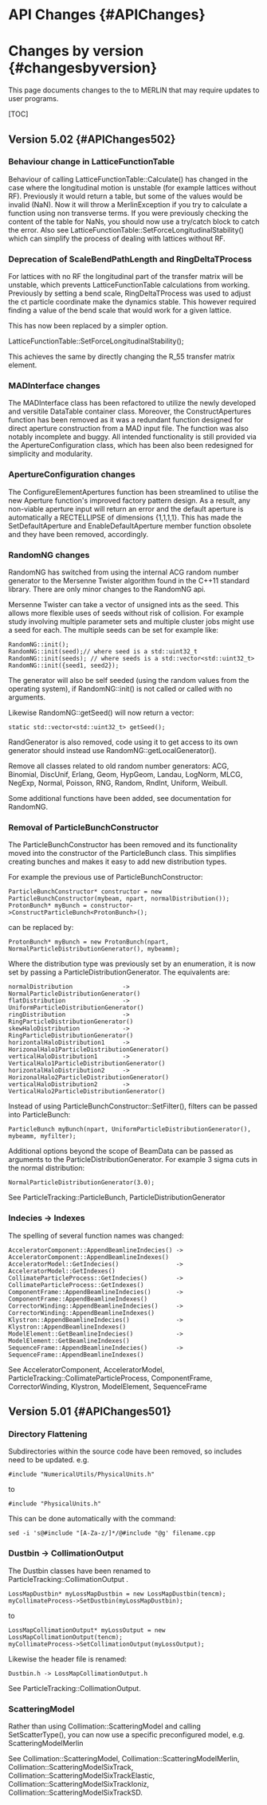 # API Changes {#APIChanges}

# Changes by version {#changesbyversion}

This page documents changes to the to MERLIN that may require updates to
user programs.

[TOC]

## Version 5.02 {#APIChanges502}

### Behaviour change in LatticeFunctionTable

Behaviour of calling LatticeFunctionTable::Calculate() has changed in the case where the longitudinal motion is unstable (for example lattices without RF). Previously it would return a table, but some of the values would be invalid (NaN). Now it will throw a MerlinException if you try to calculate a function using non transverse terms. If you were previously checking the content of the table for NaNs, you should now use a try/catch block to catch the error. Also see LatticeFunctionTable::SetForceLongitudinalStability() which can simplify the process of dealing with lattices without RF.

### Deprecation of ScaleBendPathLength and RingDeltaTProcess

For lattices with no RF the longitudinal part of the transfer matrix will be unstable, which prevents LatticeFunctionTable calculations from working. Previously by setting a bend scale, RingDeltaTProcess was used to adjust the ct particle coordinate make the dynamics stable. This however required finding a value of the bend scale that would work for a given lattice.

This has now been replaced by a simpler option.

LatticeFunctionTable::SetForceLongitudinalStability();

This achieves the same by directly changing the R_55 transfer matrix element.

### MADInterface changes

The MADInterface class has been refactored to utilize the newly developed and versitile DataTable container class. Moreover, the ConstructApertures function has been removed as it was a redundant function designed for direct aperture construction from a MAD input file. The function was also notably incomplete and buggy. All intended functionality is still provided via the ApertureConfiguration class, which has been also been redesigned for simplicity and modularity.

### ApertureConfiguration changes

The ConfigureElementApertures function has been streamlined to utilise the new Aperture function's improved factory pattern design. As a result, any non-viable aperture input will return an error and the default aperture is automatically a RECTELLIPSE of dimensions {1,1,1,1}. This has made the SetDefaultAperture and EnableDefaultAperture member function obsolete and they have been removed, accordingly.

### RandomNG changes

RandomNG has switched from using the internal ACG random number generator to the Mersenne Twister algorithm found in the C++11 standard library. There are only minor changes to the RandomNG api.

Mersenne Twister can take a vector of unsigned ints as the seed. This allows more flexible uses of seeds without risk of collision. For example study involving multiple parameter sets and multiple cluster jobs might use a seed for each. The multiple seeds can be set for example like:

    RandomNG::init();
    RandomNG::init(seed);// where seed is a std::uint32_t
    RandomNG::init(seeds); // where seeds is a std::vector<std::uint32_t>
    RandomNG::init({seed1, seed2});

The generator will also be self seeded (using the random values from the operating system), if RandomNG::init() is not called or called with no arguments.

Likewise RandomNG::getSeed() will now return a vector:

    static std::vector<std::uint32_t> getSeed();

RandGenerator is also removed, code using it to get access to its own generator should instead use RandomNG::getLocalGenerator().

Remove all classes related to old random number generators: ACG, Binomial, DiscUnif, Erlang, Geom, HypGeom, Landau, LogNorm, MLCG, NegExp, Normal, Poisson, RNG, Random, RndInt, Uniform, Weibull.

Some additional functions have been added, see documentation for RandomNG.

### Removal of ParticleBunchConstructor

The ParticleBunchConstructor has been removed and its functionality moved into the constructor of the ParticleBunch class. This simplifies creating bunches and makes it easy to add new distribution types.

For example the previous use of ParticleBunchConstructor:

    ParticleBunchConstructor* constructor = new ParticleBunchConstructor(mybeam, npart, normalDistribution());
    ProtonBunch* myBunch = constructor->ConstructParticleBunch<ProtonBunch>();

can be replaced by:

    ProtonBunch* myBunch = new ProtonBunch(npart, NormalParticleDistributionGenerator(), mybeamm);

Where the distribution type was previously set by an enumeration, it is now set by passing a ParticleDistributionGenerator. The equivalents are:

    normalDistribution              ->   NormalParticleDistributionGenerator()
    flatDistribution                ->   UniformParticleDistributionGenerator()
    ringDistribution                ->   RingParticleDistributionGenerator()
    skewHaloDistribution            ->   RingParticleDistributionGenerator()
    horizontalHaloDistribution1     ->   HorizonalHalo1ParticleDistributionGenerator()
    verticalHaloDistribution1       ->   VerticalHalo1ParticleDistributionGenerator()
    horizontalHaloDistribution2     ->   HorizonalHalo2ParticleDistributionGenerator()
    verticalHaloDistribution2       ->   VerticalHalo2ParticleDistributionGenerator()

Instead of using ParticleBunchConstructor::SetFilter(), filters can be passed into ParticleBunch:

    ParticleBunch myBunch(npart, UniformParticleDistributionGenerator(), mybeamm, myfilter);

Additional options beyond the scope of BeamData can be passed as arguments to the ParticleDistributionGenerator. For example 3 sigma cuts in the normal distribution:

    NormalParticleDistributionGenerator(3.0);

See ParticleTracking::ParticleBunch, ParticleDistributionGenerator

### Indecies -> Indexes

The spelling of several function names was changed:

    AcceleratorComponent::AppendBeamlineIndecies() ->  AcceleratorComponent::AppendBeamlineIndexes()
    AcceleratorModel::GetIndecies()                ->  AcceleratorModel::GetIndexes()
    CollimateParticleProcess::GetIndecies()        ->  CollimateParticleProcess::GetIndexes()
    ComponentFrame::AppendBeamlineIndecies()       ->  ComponentFrame::AppendBeamlineIndexes()
    CorrectorWinding::AppendBeamlineIndecies()     ->  CorrectorWinding::AppendBeamlineIndexes()
    Klystron::AppendBeamlineIndecies()             ->  Klystron::AppendBeamlineIndexes()
    ModelElement::GetBeamlineIndecies()            ->  ModelElement::GetBeamlineIndexes()
    SequenceFrame::AppendBeamlineIndecies()        ->  SequenceFrame::AppendBeamlineIndexes()

See AcceleratorComponent, AcceleratorModel, ParticleTracking::CollimateParticleProcess, 
ComponentFrame, CorrectorWinding, Klystron, ModelElement, SequenceFrame

## Version 5.01 {#APIChanges501}

### Directory Flattening

Subdirectories within the source code have been removed, so includes need
to be updated. e.g.

    #include "NumericalUtils/PhysicalUnits.h"

to

    #include "PhysicalUnits.h"

This can be done automatically with the command:

    sed -i 's@#include "[A-Za-z/]*/@#include "@g' filename.cpp

### Dustbin -> CollimationOutput

The Dustbin classes have been renamed to ParticleTracking::CollimationOutput .

    LossMapDustbin* myLossMapDustbin = new LossMapDustbin(tencm);
    myCollimateProcess->SetDustbin(myLossMapDustbin);

to

    LossMapCollimationOutput* myLossOutput = new LossMapCollimationOutput(tencm);
    myCollimateProcess->SetCollimationOutput(myLossOutput);

Likewise the header file is renamed:

    Dustbin.h -> LossMapCollimationOutput.h

See ParticleTracking::CollimationOutput.

### ScatteringModel

Rather than using Collimation::ScatteringModel and calling SetScatterType(), you can
now use a specific preconfigured model, e.g. ScatteringModelMerlin

See Collimation::ScatteringModel, Collimation::ScatteringModelMerlin, Collimation::ScatteringModelSixTrack, Collimation::ScatteringModelSixTrackElastic, Collimation::ScatteringModelSixTrackIoniz, Collimation::ScatteringModelSixTrackSD.

